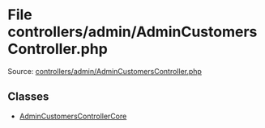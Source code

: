 File controllers/admin/AdminCustomersController.php
=========

Source: [controllers/admin/AdminCustomersController.php](https://github.com/PrestaShop/PrestaShop/blob/1.6.0.1/controllers/admin/AdminCustomersController.php)


Classes
-------

* [AdminCustomersControllerCore](class.AdminCustomersControllerCore.md)

